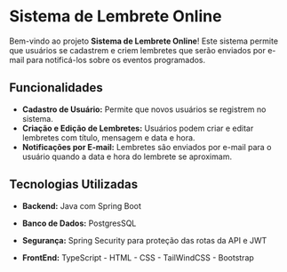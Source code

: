# Sistema de Lembrete Online

Bem-vindo ao projeto **Sistema de Lembrete Online**! Este sistema permite que usuários se cadastrem e criem lembretes que serão enviados por e-mail para notificá-los sobre os eventos programados.

## Funcionalidades

- **Cadastro de Usuário:** Permite que novos usuários se registrem no sistema.
- **Criação e Edição de Lembretes:** Usuários podem criar e editar lembretes com título, mensagem e data e hora.
- **Notificações por E-mail:** Lembretes são enviados por e-mail para o usuário quando a data e hora do lembrete se aproximam.

## Tecnologias Utilizadas

- **Backend:** Java com Spring Boot
- **Banco de Dados:** PostgresSQL
- **Segurança:** Spring Security para proteção das rotas da API e JWT

- **FrontEnd:** TypeScript - HTML - CSS - TailWindCSS - Bootstrap




   
   
